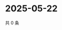 # 2025-05-22

共 0 条

<!-- BEGIN ZHIHUVIDEO -->
<!-- 最后更新时间 Thu May 22 2025 16:15:40 GMT+0800 (China Standard Time) -->

<!-- END ZHIHUVIDEO -->
